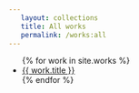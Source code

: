 ```yaml
---
   layout: collections
   title: All works
   permalink: /works:all
---
```


<ul class="collections_list">
   {% for work in site.works %}
      <li>
         <a href="{{ work.url }}">{{ work.title }}</a>
      </li>
   {% endfor %}
</ul>
